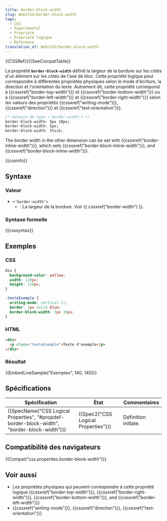 ```yaml
---
title: border-block-width
slug: Web/CSS/border-block-width
tags:
  - CSS
  - Experimental
  - Propriété
  - Propriété logique
  - Reference
translation_of: Web/CSS/border-block-width
---
```

{{CSSRef}}{{SeeCompatTable}}

La propriété **`border-block-width`** définit la largeur de la bordure sur les côtés d'un élément sur les côtés de l'axe de bloc. Cette propriété logique peut correspondre à différentes propriétés physiques selon le mode d'écriture, la direction et l'orientation du texte. Autrement dit, cette propriété correspond à {{cssxref("border-top-width")}} et {{cssxref("border-bottom-width")}} ou à {{cssxref("border-left-width")}} et {{cssxref("border-right-width")}} selon les valeurs des propriétés {{cssxref("writing-mode")}}, {{cssxref("direction")}} et {{cssxref("text-orientation")}}.

```css
/* Valeurs de type <'border-width'> */
border-block-width: 5px 10px;
border-block-width: 5px;
border-block-width: thick;
```

The border width in the other dimension can be set with {{cssxref("border-inline-width")}}, which sets {{cssxref("border-block-inline-width")}}, and {{cssxref("border-block-inline-width")}}.

{{cssinfo}}

## Syntaxe

### Valeur

- `<'border-width'>`
  - : La largeur de la bordure. Voir {{ cssxref("border-width") }}.

### Syntaxe formelle

{{csssyntax}}

## Exemples

### CSS

```css
div {
  background-color: yellow;
  width: 120px;
  height: 120px;
}

.texteExemple {
  writing-mode: vertical-lr;
  border: 1px solid blue;
  border-block-width: 5px 10px;
}
```

### HTML

```html
<div>
  <p class="texteExemple">Texte d'exemple</p>
</div>
```

### Résultat

{{EmbedLiveSample("Exemples", 140, 140)}}

## Spécifications

| Spécification                                                                                                            | État                                             | Commentaires         |
| ------------------------------------------------------------------------------------------------------------------------ | ------------------------------------------------ | -------------------- |
| {{SpecName("CSS Logical Properties", "#propdef-border-block-width", "border-block-width")}} | {{Spec2("CSS Logical Properties")}} | Définition initiale. |

## Compatibilité des navigateurs

{{Compat("css.properties.border-block-width")}}

## Voir aussi

- Les propriétés physiques qui peuvent correspondre à cette propriété logique {{cssxref("border-top-width")}}, {{cssxref("border-right-width")}}, {{cssxref("border-bottom-width")}}, and {{cssxref("border-left-width")}}
- {{cssxref("writing-mode")}}, {{cssxref("direction")}}, {{cssxref("text-orientation")}}
